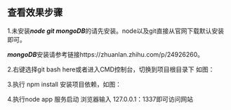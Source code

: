 ## **查看效果步骤**

1.未安装***node  git  mongoDB***的请先安装。node以及git直接从官网下载默认安装即可。

​     ***mongoDB***安装请参考链接https://zhuanlan.zhihu.com/p/24926260。

2.右键选择git bash here或者进入CMD控制台，切换到项目根目录下 如图：



3.执行 npm install 安装项目依赖，如图：



4.执行node app 服务启动 浏览器输入 127.0.0.1：1337即可访问网站